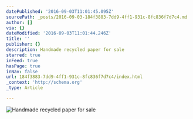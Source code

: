 ```yaml
---
datePublished: '2016-09-03T11:01:45.095Z'
sourcePath: _posts/2016-09-03-184f3883-7dd9-4ff1-931c-8fc836f7d7c4.md
author: []
via: {}
dateModified: '2016-09-03T11:01:44.246Z'
title: ''
publisher: {}
description: Handmade recycled paper for sale
starred: true
inFeed: true
hasPage: true
inNav: false
url: 184f3883-7dd9-4ff1-931c-8fc836f7d7c4/index.html
_context: 'http://schema.org'
_type: Article

---
```

![Handmade recycled paper for sale](https://the-grid-user-content.s3-us-west-2.amazonaws.com/645c46bb-65af-4da0-a1fd-b64432e64eb4.jpg)